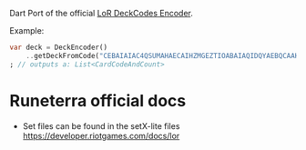 Dart Port of the official [LoR DeckCodes Encoder](https://github.com/RiotGames/LoRDeckCodes).

Example:

```dart
var deck = DeckEncoder()
    ..getDeckFromCode("CEBAIAIAC4QSUMAHAECAIHZMGEZTIOABAIAQIDQYAEBQCAAHEAZA"))
; // outputs a: List<CardCodeAndCount>
````


# Runeterra official docs

- Set files can be found in the setX-lite files <https://developer.riotgames.com/docs/lor>